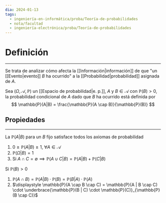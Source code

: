 ```yaml
---
dia: 2024-01-13
tags:
  - ingeniería-en-informática/proba/Teoría-de-probabilidades
  - nota/facultad
  - ingeniería-electrónica/proba/Teoría-de-probabilidades
---
```

# Definición
---
Se trata de analizar cómo afecta la [[Información|información]] de que "un [[Evento|evento]] $B$ ha ocurrido" a la [[Probabilidad|probabilidad]] asignada de $A$.

Sea $(\Omega, \mathscr{A}, \mathbb{P})$ un [[Espacio de probabilidad|e. p.]], $A$ y $B \in \mathscr{A}$ con $\mathbb{P}(B) > 0$, la probabilidad condicional de $A$ dado que $B$ ha ocurrido está definida por $$ \mathbb{P}(A|B) = \frac{\mathbb{P}(A \cap B)}{\mathbb{P}(B)} $$
## Propiedades
---
La $\mathbb{P}(A|B)$ para un $B$ fijo satisface todos los axiomas de probabilidad
1. $0 \ge \mathbb{P}(A|B) \ge 1$, $\forall A \in \mathscr{A}$
2. $\mathbb{P}(\Omega|B) = 1$
3. Si $A \cap C = \emptyset \implies \mathbb{P}(A \cup C | B) = \mathbb{P}(A|B) + \mathbb{P}(C|B)$

Si $\mathbb{P}(B) > 0$
1. $\displaystyle \mathbb{P}(A \cap B) = \mathbb{P}(A | B) \cdot \mathbb{P}(B) = \mathbb{P}(B | A) \cdot \mathbb{P}(A)$
2. $\displaystyle \mathbb{P}(A \cap B \cap C) = \mathbb{P}(A | B \cap C) \cdot \underbrace{\mathbb{P}(B | C) \cdot \mathbb{P}(C)}_{\mathbb{P}(B \cap C)}$